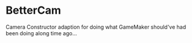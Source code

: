 # BetterCam
 Camera Constructor adaption for doing what GameMaker should've had been doing along time ago...
